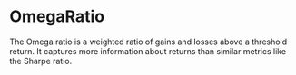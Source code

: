 # OmegaRatio
The Omega ratio is a weighted ratio of gains and losses above a threshold return. It captures more information about returns than similar metrics like the Sharpe ratio. 
